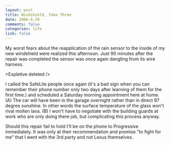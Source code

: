 ```yaml
--- 
layout: post
title: Windshield, Take Three
date: 2006-6-29
comments: false
categories: life
link: false
---
```

My worst fears about the reapplication of the rain sensor to the inside of my new windshield were realized this afternoon. Just 90 minutes after the repair was completed the sensor was once again dangling from its wire harness.

&lt;Expletive deleted /&gt;

I called the SafeLite people once again (it's a bad sign when you can remember their phone number only two days after learning of them for the first time.) and scheduled a Saturday morning appointment here at home. (A) The car will have been in the garage overnight rather than in direct 97 degree sunshine. In other words the surface temperature of the glass won't rival molten lava. (B) I won't have to negotiate with the building guards at work who are only doing there job, but complicating this process anyway.

Should this repair fail to hold I'll be on the phone to Progressive immediately. It was only at their recommendation and promise "to fight for me" that I went with the 3rd party and not Lexus themselves.
